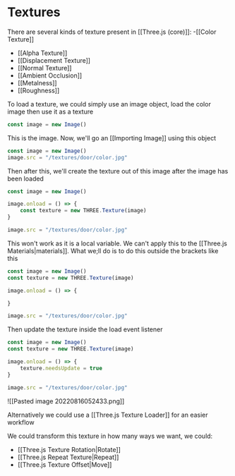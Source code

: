 # Textures
There are several kinds of texture present in [[Three.js (core)]]:
-[[Color Texture]]
- [[Alpha Texture]]
-  [[Displacement Texture]]
- [[Normal Texture]]
- [[Ambient Occlusion]]
- [[Metalness]]
- [[Roughness]]

To load a texture, we could simply use an image object, load the color image then use it as a texture
```js
const image = new Image()
```

This is the image.  Now, we'll go an [[Importing Image]] using this object
```js
const image = new Image()
image.src = "/textures/door/color.jpg"
```

Then after this, we'll create the texture out of this image after the image has been loaded
```js
const image = new Image()

image.onload = () => {
	const texture = new THREE.Texture(image)
}

image.src = "/textures/door/color.jpg"
```

This won't work as it is a local variable. We can't apply this to the [[Three.js Materials|materials]]. What we;ll do is to do this outside the brackets like this
```js
const image = new Image()
const texture = new THREE.Texture(image)

image.onload = () => {

}

image.src = "/textures/door/color.jpg"
```

Then update the texture inside the load event listener
```js
const image = new Image()
const texture = new THREE.Texture(image)

image.onload = () => {
	texture.needsUpdate = true
}

image.src = "/textures/door/color.jpg"
```

![[Pasted image 20220816052433.png]]


Alternatively we could use a [[Three.js Texture Loader]] for an easier workflow

We could transform this texture in how many ways we want, we could:
- [[Three.js Texture Rotation|Rotate]]
- [[Three.js Repeat Texture|Repeat]]
- [[Three.js Texture Offset|Move]]
